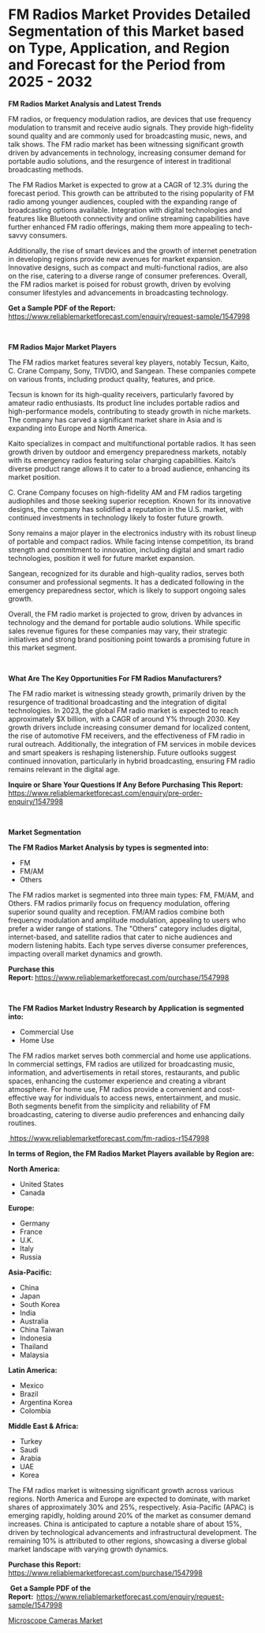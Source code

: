 <p><h1>FM Radios Market Provides Detailed Segmentation of this Market based on Type, Application, and Region and Forecast for the Period from 2025 - 2032</h1></p><p><strong>FM Radios Market Analysis and Latest Trends</strong></p>
<p><p>FM radios, or frequency modulation radios, are devices that use frequency modulation to transmit and receive audio signals. They provide high-fidelity sound quality and are commonly used for broadcasting music, news, and talk shows. The FM radio market has been witnessing significant growth driven by advancements in technology, increasing consumer demand for portable audio solutions, and the resurgence of interest in traditional broadcasting methods.</p><p>The FM Radios Market is expected to grow at a CAGR of 12.3% during the forecast period. This growth can be attributed to the rising popularity of FM radio among younger audiences, coupled with the expanding range of broadcasting options available. Integration with digital technologies and features like Bluetooth connectivity and online streaming capabilities have further enhanced FM radio offerings, making them more appealing to tech-savvy consumers.</p><p>Additionally, the rise of smart devices and the growth of internet penetration in developing regions provide new avenues for market expansion. Innovative designs, such as compact and multi-functional radios, are also on the rise, catering to a diverse range of consumer preferences. Overall, the FM radios market is poised for robust growth, driven by evolving consumer lifestyles and advancements in broadcasting technology.</p></p>
<p><strong>Get a Sample PDF of the Report:&nbsp;</strong> <a href="https://www.reliablemarketforecast.com/enquiry/request-sample/1547998?utm_campaign=2808&utm_medium=2&utm_source=Github&utm_content=ia&utm_term=05042025&utm_id=fm-radios">https://www.reliablemarketforecast.com/enquiry/request-sample/1547998</a></p>
<p>&nbsp;</p>
<p><strong>FM Radios Major Market Players</strong></p>
<p><p>The FM radios market features several key players, notably Tecsun, Kaito, C. Crane Company, Sony, TIVDIO, and Sangean. These companies compete on various fronts, including product quality, features, and price.</p><p>Tecsun is known for its high-quality receivers, particularly favored by amateur radio enthusiasts. Its product line includes portable radios and high-performance models, contributing to steady growth in niche markets. The company has carved a significant market share in Asia and is expanding into Europe and North America.</p><p>Kaito specializes in compact and multifunctional portable radios. It has seen growth driven by outdoor and emergency preparedness markets, notably with its emergency radios featuring solar charging capabilities. Kaito’s diverse product range allows it to cater to a broad audience, enhancing its market position.</p><p>C. Crane Company focuses on high-fidelity AM and FM radios targeting audiophiles and those seeking superior reception. Known for its innovative designs, the company has solidified a reputation in the U.S. market, with continued investments in technology likely to foster future growth.</p><p>Sony remains a major player in the electronics industry with its robust lineup of portable and compact radios. While facing intense competition, its brand strength and commitment to innovation, including digital and smart radio technologies, position it well for future market expansion.</p><p>Sangean, recognized for its durable and high-quality radios, serves both consumer and professional segments. It has a dedicated following in the emergency preparedness sector, which is likely to support ongoing sales growth.</p><p>Overall, the FM radio market is projected to grow, driven by advances in technology and the demand for portable audio solutions. While specific sales revenue figures for these companies may vary, their strategic initiatives and strong brand positioning point towards a promising future in this market segment.</p></p>
<p>&nbsp;</p>
<p><strong>What Are The Key Opportunities For FM Radios Manufacturers?</strong></p>
<p><p>The FM radio market is witnessing steady growth, primarily driven by the resurgence of traditional broadcasting and the integration of digital technologies. In 2023, the global FM radio market is expected to reach approximately $X billion, with a CAGR of around Y% through 2030. Key growth drivers include increasing consumer demand for localized content, the rise of automotive FM receivers, and the effectiveness of FM radio in rural outreach. Additionally, the integration of FM services in mobile devices and smart speakers is reshaping listenership. Future outlooks suggest continued innovation, particularly in hybrid broadcasting, ensuring FM radio remains relevant in the digital age.</p></p>
<p><strong>Inquire or Share Your Questions If Any Before Purchasing This Report:</strong> <a href="https://www.reliablemarketforecast.com/enquiry/pre-order-enquiry/1547998?utm_campaign=2808&utm_medium=2&utm_source=Github&utm_content=ia&utm_term=05042025&utm_id=fm-radios">https://www.reliablemarketforecast.com/enquiry/pre-order-enquiry/1547998</a></p>
<p>&nbsp;</p>
<p><strong>Market Segmentation</strong></p>
<p><strong>The FM Radios Market Analysis by types is segmented into:</strong></p>
<p><ul><li>FM</li><li>FM/AM</li><li>Others</li></ul></p>
<p><p>The FM radios market is segmented into three main types: FM, FM/AM, and Others. FM radios primarily focus on frequency modulation, offering superior sound quality and reception. FM/AM radios combine both frequency modulation and amplitude modulation, appealing to users who prefer a wider range of stations. The "Others" category includes digital, internet-based, and satellite radios that cater to niche audiences and modern listening habits. Each type serves diverse consumer preferences, impacting overall market dynamics and growth.</p></p>
<p><strong>Purchase this Report:&nbsp;</strong><a href="https://www.reliablemarketforecast.com/purchase/1547998?utm_campaign=2808&utm_medium=2&utm_source=Github&utm_content=ia&utm_term=05042025&utm_id=fm-radios">https://www.reliablemarketforecast.com/purchase/1547998</a></p>
<p>&nbsp;</p>
<p><strong>The FM Radios Market Industry Research by Application is segmented into:</strong></p>
<p><ul><li>Commercial Use</li><li>Home Use</li></ul></p>
<p><p>The FM radios market serves both commercial and home use applications. In commercial settings, FM radios are utilized for broadcasting music, information, and advertisements in retail stores, restaurants, and public spaces, enhancing the customer experience and creating a vibrant atmosphere. For home use, FM radios provide a convenient and cost-effective way for individuals to access news, entertainment, and music. Both segments benefit from the simplicity and reliability of FM broadcasting, catering to diverse audio preferences and enhancing daily routines.</p></p>
<p><a href="https://www.reliablemarketforecast.com/fm-radios-r1547998?utm_campaign=2808&utm_medium=2&utm_source=Github&utm_content=ia&utm_term=05042025&utm_id=fm-radios">&nbsp;https://www.reliablemarketforecast.com/fm-radios-r1547998</a></p>
<p><strong>In terms of Region, the FM Radios Market Players available by Region are:</strong></p>
<p>
    <p> <strong> North America: </strong>
        <ul>
            <li>United States</li>
            <li>Canada</li>
        </ul>
        </p> 
    <p> <strong> Europe: </strong>
        <ul>
            <li>Germany</li>
            <li>France</li>
            <li>U.K.</li>
            <li>Italy</li>
            <li>Russia</li>
        </ul>
        </p> 
    <p> <strong> Asia-Pacific: </strong>
        <ul>
            <li>China</li>
            <li>Japan</li>
            <li>South Korea</li>
            <li>India</li>
            <li>Australia</li>
            <li>China Taiwan</li>
            <li>Indonesia</li>
            <li>Thailand</li>
            <li>Malaysia</li>
        </ul>
        </p> 
    <p> <strong> Latin America: </strong>
        <ul>
            <li>Mexico</li>
            <li>Brazil</li>
            <li>Argentina Korea</li>
            <li>Colombia</li>
        </ul>
        </p> 
    <p> <strong> Middle East & Africa: </strong>
        <ul>
            <li>Turkey</li>
            <li>Saudi</li>
            <li>Arabia</li>
            <li>UAE</li>
            <li>Korea</li>
        </ul>
    </p>
    </p>
<p><p>The FM radios market is witnessing significant growth across various regions. North America and Europe are expected to dominate, with market shares of approximately 30% and 25%, respectively. Asia-Pacific (APAC) is emerging rapidly, holding around 20% of the market as consumer demand increases. China is anticipated to capture a notable share of about 15%, driven by technological advancements and infrastructural development. The remaining 10% is attributed to other regions, showcasing a diverse global market landscape with varying growth dynamics.</p></p>
<p><strong>Purchase this Report: </strong><a href="https://www.reliablemarketforecast.com/purchase/1547998?utm_campaign=2808&utm_medium=2&utm_source=Github&utm_content=ia&utm_term=05042025&utm_id=fm-radios">https://www.reliablemarketforecast.com/purchase/1547998</a></p>
<p>&nbsp;<strong>Get a Sample PDF of the Report:&nbsp;&nbsp;</strong><a href="https://www.reliablemarketforecast.com/enquiry/request-sample/1547998?utm_campaign=2808&utm_medium=2&utm_source=Github&utm_content=ia&utm_term=05042025&utm_id=fm-radios">https://www.reliablemarketforecast.com/enquiry/request-sample/1547998</a></p>
<p><strong></strong></p>
<p><p><a href="https://github.com/saroarmaicky/Market-Research-Report-List-1/blob/main/microscope-cameras-market.md?utm_campaign=2808&utm_medium=2&utm_source=Github&utm_content=ia&utm_term=05042025&utm_id=fm-radios">Microscope Cameras Market</a></p></p>